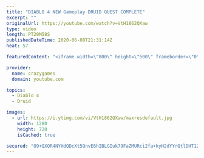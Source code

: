```yaml
---
title: "DIABLO 4 NEW Gameplay DRUID QUEST COMPLETE"
excerpt: ""
originalUrl: https://youtube.com/watch?v=VtH1862QXaw
type: video
length: PT20M58S
publishedDateTime: 2020-06-08T21:31:14Z
heat: 57

featuredContent: "<iframe width=\"800\" height=\"500\" frameborder=\"0\" src=\"https://www.youtube.com/embed/VtH1862QXaw\" allow=\"accelerometer; autoplay; encrypted-media; gyroscope; picture-in-picture\" allowfullscreen></iframe>"

provider:
  name: crazygames
  domain: youtube.com

topics:
  - Diablo 4
  - Druid

images:
  - url: https://i.ytimg.com/vi/VtH1862QXaw/maxresdefault.jpg
    width: 1280
    height: 720
    isCached: true

secured: "O9+QXQR4NYHdQDcXt5QnvE6hIBLGIuk79FaZMURci2fa+kyH2dYYrQtlDHT1ZPTY/1Jfv7ooJl00sgz0clj2hVw7mlbfiCf+xnd+3vKGwUhdfb9/6mEOWk6Z+nQnj0h30nKW6mP4D3RuH4xp1gZVuR/A5tIVxa88oELfFd+Xm5ioh6avNdfq0f6us3v2+bLjNyXSyeurxp41xJ8ReQ3XL79i/0xq358YpCUZAh/cc73GWDqOQE9SWTLTfF0UlXGod6Y7lpS6rp/VrKmAkCdETNBQX+4jeAioUia1Lit/+UnbdLjlP+TN0NxMc5JIKZYQhhWovfL2ZdqU7PrdvgiYDgfvoXsg72Qh1VfTjuIXeyGJZD9vP7mTrrrxCFdn6Iz5scaDUfYWJIo2MU0QBHKticeBQxWKcZhXH0BgPT8bC90=;Yw8RhAPG0RU51CfA1FdW/Q=="
---
```


